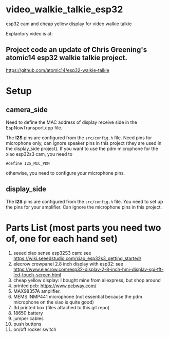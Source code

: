 # video_walkie_talkie_esp32
esp32 cam and cheap yellow display for video walkie talkie

Explantory video is at: 

## Project code an update of Chris Greening's atomic14 esp32 walkie talkie project.
https://github.com/atomic14/esp32-walkie-talkie

# Setup
## camera_side
Need to define the MAC address of display receive side in the EspNowTransport.cpp file.

The __I2S__ pins are configured from the `src/config.h` file. Need pins for microphone only, can ignore speaker pins in this project (they are used in the display_side project). If you want to use the pdm microphone for the xiao esp32s3 cam, you need to
```
#define I2S_MIC_PDM
```
otherwise, you need to configure your microphone pins.

## display_side
The __I2S__ pins are configured from the `src/config.h` file. You need to set up the pins for your amplifier. Can ignore the microphone pins in this project.

# Parts List (most parts you need two of, one for each hand set)
1. seeed xiao sense esp32S3 cam: see https://wiki.seeedstudio.com/xiao_esp32s3_getting_started/
2. elecrow crowpanel 2.8 inch display with esp32: see https://www.elecrow.com/esp32-display-2-8-inch-hmi-display-spi-tft-lcd-touch-screen.html
3. cheap yellow display: I bought mine from aliexpress, but shop around
4. printed pcb: https://www.pcbway.com/
5. MAX98357A amplifier.
6. MEMS INMP441 microphone (not essential because the pdm microphone on the xiao is quite good)
7. 3d printed box (files attached to this git repo)
8. 18650 battery
9. jumper cables
10. push buttons
11. on/off rocker switch
